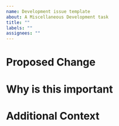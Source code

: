 ```yaml
---
name: Development issue template
about: A Miscellaneous Development task
title: ""
labels: ""
assignees: ""
---
```


# Proposed Change

# Why is this important

# Additional Context
